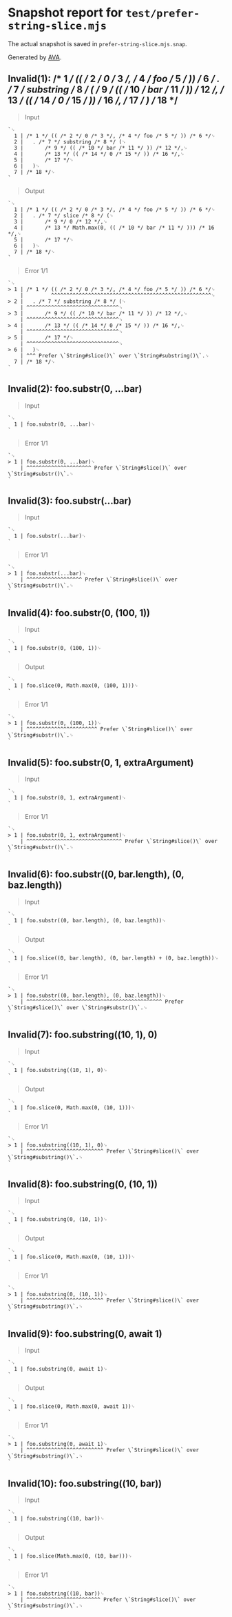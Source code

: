 # Snapshot report for `test/prefer-string-slice.mjs`

The actual snapshot is saved in `prefer-string-slice.mjs.snap`.

Generated by [AVA](https://avajs.dev).

## Invalid(1): /* 1 */ (( /* 2 */ 0 /* 3 */, /* 4 */ foo /* 5 */ )) /* 6 */ . /* 7 */ substring /* 8 */ ( /* 9 */ (( /* 10 */ bar /* 11 */ )) /* 12 */, /* 13 */ (( /* 14 */ 0 /* 15 */ )) /* 16 */, /* 17 */ ) /* 18 */

> Input

    `␊
      1 | /* 1 */ (( /* 2 */ 0 /* 3 */, /* 4 */ foo /* 5 */ )) /* 6 */␊
      2 | 	. /* 7 */ substring /* 8 */ (␊
      3 | 		/* 9 */ (( /* 10 */ bar /* 11 */ )) /* 12 */,␊
      4 | 		/* 13 */ (( /* 14 */ 0 /* 15 */ )) /* 16 */,␊
      5 | 		/* 17 */␊
      6 | 	)␊
      7 | /* 18 */␊
    `

> Output

    `␊
      1 | /* 1 */ (( /* 2 */ 0 /* 3 */, /* 4 */ foo /* 5 */ )) /* 6 */␊
      2 | 	. /* 7 */ slice /* 8 */ (␊
      3 | 		/* 9 */ 0 /* 12 */,␊
      4 | 		/* 13 */ Math.max(0, (( /* 10 */ bar /* 11 */ ))) /* 16 */,␊
      5 | 		/* 17 */␊
      6 | 	)␊
      7 | /* 18 */␊
    `

> Error 1/1

    `␊
    > 1 | /* 1 */ (( /* 2 */ 0 /* 3 */, /* 4 */ foo /* 5 */ )) /* 6 */␊
        |         ^^^^^^^^^^^^^^^^^^^^^^^^^^^^^^^^^^^^^^^^^^^^^^^^^^^^␊
    > 2 | 	. /* 7 */ substring /* 8 */ (␊
        | ^^^^^^^^^^^^^^^^^^^^^^^^^^^^^^␊
    > 3 | 		/* 9 */ (( /* 10 */ bar /* 11 */ )) /* 12 */,␊
        | ^^^^^^^^^^^^^^^^^^^^^^^^^^^^^^␊
    > 4 | 		/* 13 */ (( /* 14 */ 0 /* 15 */ )) /* 16 */,␊
        | ^^^^^^^^^^^^^^^^^^^^^^^^^^^^^^␊
    > 5 | 		/* 17 */␊
        | ^^^^^^^^^^^^^^^^^^^^^^^^^^^^^^␊
    > 6 | 	)␊
        | ^^^ Prefer \`String#slice()\` over \`String#substring()\`.␊
      7 | /* 18 */␊
    `

## Invalid(2): foo.substr(0, ...bar)

> Input

    `␊
      1 | foo.substr(0, ...bar)␊
    `

> Error 1/1

    `␊
    > 1 | foo.substr(0, ...bar)␊
        | ^^^^^^^^^^^^^^^^^^^^^ Prefer \`String#slice()\` over \`String#substr()\`.␊
    `

## Invalid(3): foo.substr(...bar)

> Input

    `␊
      1 | foo.substr(...bar)␊
    `

> Error 1/1

    `␊
    > 1 | foo.substr(...bar)␊
        | ^^^^^^^^^^^^^^^^^^ Prefer \`String#slice()\` over \`String#substr()\`.␊
    `

## Invalid(4): foo.substr(0, (100, 1))

> Input

    `␊
      1 | foo.substr(0, (100, 1))␊
    `

> Output

    `␊
      1 | foo.slice(0, Math.max(0, (100, 1)))␊
    `

> Error 1/1

    `␊
    > 1 | foo.substr(0, (100, 1))␊
        | ^^^^^^^^^^^^^^^^^^^^^^^ Prefer \`String#slice()\` over \`String#substr()\`.␊
    `

## Invalid(5): foo.substr(0, 1, extraArgument)

> Input

    `␊
      1 | foo.substr(0, 1, extraArgument)␊
    `

> Error 1/1

    `␊
    > 1 | foo.substr(0, 1, extraArgument)␊
        | ^^^^^^^^^^^^^^^^^^^^^^^^^^^^^^^ Prefer \`String#slice()\` over \`String#substr()\`.␊
    `

## Invalid(6): foo.substr((0, bar.length), (0, baz.length))

> Input

    `␊
      1 | foo.substr((0, bar.length), (0, baz.length))␊
    `

> Output

    `␊
      1 | foo.slice((0, bar.length), (0, bar.length) + (0, baz.length))␊
    `

> Error 1/1

    `␊
    > 1 | foo.substr((0, bar.length), (0, baz.length))␊
        | ^^^^^^^^^^^^^^^^^^^^^^^^^^^^^^^^^^^^^^^^^^^^ Prefer \`String#slice()\` over \`String#substr()\`.␊
    `

## Invalid(7): foo.substring((10, 1), 0)

> Input

    `␊
      1 | foo.substring((10, 1), 0)␊
    `

> Output

    `␊
      1 | foo.slice(0, Math.max(0, (10, 1)))␊
    `

> Error 1/1

    `␊
    > 1 | foo.substring((10, 1), 0)␊
        | ^^^^^^^^^^^^^^^^^^^^^^^^^ Prefer \`String#slice()\` over \`String#substring()\`.␊
    `

## Invalid(8): foo.substring(0, (10, 1))

> Input

    `␊
      1 | foo.substring(0, (10, 1))␊
    `

> Output

    `␊
      1 | foo.slice(0, Math.max(0, (10, 1)))␊
    `

> Error 1/1

    `␊
    > 1 | foo.substring(0, (10, 1))␊
        | ^^^^^^^^^^^^^^^^^^^^^^^^^ Prefer \`String#slice()\` over \`String#substring()\`.␊
    `

## Invalid(9): foo.substring(0, await 1)

> Input

    `␊
      1 | foo.substring(0, await 1)␊
    `

> Output

    `␊
      1 | foo.slice(0, Math.max(0, await 1))␊
    `

> Error 1/1

    `␊
    > 1 | foo.substring(0, await 1)␊
        | ^^^^^^^^^^^^^^^^^^^^^^^^^ Prefer \`String#slice()\` over \`String#substring()\`.␊
    `

## Invalid(10): foo.substring((10, bar))

> Input

    `␊
      1 | foo.substring((10, bar))␊
    `

> Output

    `␊
      1 | foo.slice(Math.max(0, (10, bar)))␊
    `

> Error 1/1

    `␊
    > 1 | foo.substring((10, bar))␊
        | ^^^^^^^^^^^^^^^^^^^^^^^^ Prefer \`String#slice()\` over \`String#substring()\`.␊
    `
